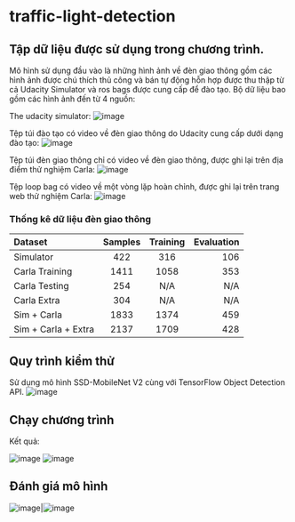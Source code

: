 # traffic-light-detection
## Tập dữ liệu được sử dụng trong chương trình.
Mô hình sử dụng đầu vào là những hình ảnh về đèn giao thông gồm các hình ảnh được chú thích thủ công và bán tự động hỗn hợp được thu thập từ cả Udacity Simulator và ros bags được cung cấp để đào tạo.
Bộ dữ liệu bao gồm các hình ảnh đến từ 4 nguồn:

The udacity simulator:
![image](https://user-images.githubusercontent.com/122681319/228896815-ad819b84-4fc6-432b-9588-acfd391cfaae.png)

Tệp túi đào tạo có video về đèn giao thông do Udacity cung cấp dưới dạng đào tạo:
![image](https://user-images.githubusercontent.com/122681319/228896837-269334fb-a8c5-4475-9e60-eba80fb86416.png)

Tệp túi đèn giao thông chỉ có video về đèn giao thông, được ghi lại trên địa điểm thử nghiệm Carla:
![image](https://user-images.githubusercontent.com/122681319/228896899-2f93829e-8deb-46f2-8e08-121bd0208443.png)

Tệp loop bag có video về một vòng lặp hoàn chỉnh, được ghi lại trên trang web thử nghiệm Carla:
![image](https://user-images.githubusercontent.com/122681319/228896978-256bd963-76da-4d7a-b3f3-a77b0b51addd.png)

### Thống kê dữ liệu đèn giao thông

|       Dataset         | Samples | Training | Evaluation |
|:----------------------|:-------:|:--------:|-----------:|
|  Simulator            |  422    |    316   |    106     |
|  Carla Training       |  1411   |    1058  |    353     |
|  Carla Testing        |  254    |    N/A   |    N/A     |
|  Carla Extra          |  304    |    N/A   |    N/A     |
|  Sim + Carla          |  1833   |    1374  |    459     |
|  Sim + Carla + Extra  |  2137   |    1709  |    428     |

## Quy trình kiểm thử
Sử dụng mô hình SSD-MobileNet V2 cùng với TensorFlow Object Detection API.
![image](https://user-images.githubusercontent.com/122681319/228903409-b8d0cb20-b22f-4d2a-9b02-aed00ffaf88f.png)

## Chạy chương trình
Kết quả:

![image](https://user-images.githubusercontent.com/122681319/228903884-0b39b0ab-1717-41e2-b0ec-942b79541e0c.png)
![image](https://user-images.githubusercontent.com/122681319/228903935-faa1512a-4a84-4eb8-a877-274dc73d8d2c.png)

## Đánh giá mô hình
![image](https://user-images.githubusercontent.com/122681319/228904244-b7495808-fe71-43d4-a779-abb470464b0b.png)|![image](https://user-images.githubusercontent.com/122681319/228904277-04f7fd9d-6176-4c86-81ea-132e677c7755.png)


